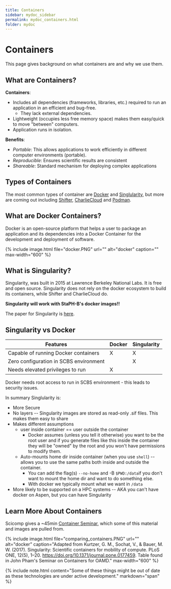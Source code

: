 ```yaml
---
title: Containers
sidebar: mydoc_sidebar
permalink: mydoc_containers.html
folder: mydoc
---
```


# Containers

This page gives background on what containers are and why we use them.

## What are Containers?

**Containers**:
- Includes all dependencies (frameworks, libraries, etc.) required to run an application in an efficient and bug-free.
    - They lack external dependencies.
- Lightweight (occupies less free memory space) makes them easy/quick to move "between" computers.
- Application runs in isolation.

**Benefits**: 
- *Portable*: This allows applications to work efficiently in different computer environments (portable).
- *Reproducible*: Ensures scientific results are consistent
- *Shareable*: Standard mechanism for deploying complex applications

## Types of Containers

The most common types of container are [Docker](https://www.docker.com/) and [Singlularity](https://sylabs.io/singularity/), but more are coming out including [Shifter](https://www.nersc.gov/research-and-development/user-defined-images/), [CharlieCloud](https://hpc.github.io/charliecloud/) and [Podman](https://podman.io).

## What are Docker Containers?

Docker is an open-source platform that helps a user to package an application and its dependencies into a Docker Container for the development and deployment of software. 

{% include image.html file="docker.PNG" url="" alt="docker" caption="" max-width="600" %}

## What is Singularity?

Singularity, was built in 2015 at Lawrence Berkeley National Labs. It is free and open source. Singularity does not rely on the docker ecosystem to build its containers, while Shifter and CharlieCloud do. 

**Singularity will work with StaPH-B's docker images!!**
 
The paper for Singularity is [here](https://journals.plos.org/plosone/article?id=10.1371/journal.pone.0177459).

## Singularity vs Docker

| Features | Docker | Singularity |
| -------- | ------ | ------------ | 
| Capable of running Docker containers | X | X |
| Zero configuration in SCBS environment |  | X |
| Needs elevated privileges to run | X |  | 

Docker needs root access to run in SCBS environment - this leads to security issues. 

In summary Singlularity is:

- More Secure
- No layers -- Singularity images are stored as read-only .sif files. This makes them easy to share
- Makes different assumptions
    - user inside container == user outside the container
        - Docker assumes (unless you tell it otherwise) you want to be the root user and if you generate files like this inside the container they will be "owned" by the root and you won't have permissions to modify them. 
   - Auto-mounts home dir inside container (when you use `shell`) -- allows you to use the same paths both inside and outside the container.
        - You can add the flag(s) `--no-home` and -B `$PWD:/data`if you don't want to mount the home dir and want to do something else.
        - With docker we typically mount what we want in `/data`
- More likely to be supported on a HPC systems -- AKA you can't have docker on Aspen, but you can have Singularity

## Learn More About Containers

Scicomp gives a ~45min [Container Seminar](https://info.biotech.cdc.gov/info/training-and-webinar-recordings/), which some of this material and images are pulled from. 

{% include image.html file="comparing_containers.PNG" url="" alt="docker" caption="Adapted from Kurtzer, G. M., Sochat, V., & Bauer, M. W. (2017). Singularity: Scientific containers for mobility of compute. PLoS ONE, 12(5), 1–20. https://doi.org/10.1371/journal.pone.0177459. Table found in John Pham's Seminar on Containers for OAMD." max-width="600" %}


{% include note.html content="Some of these things might be out of date as these technologies are under active development." markdown="span" %}


